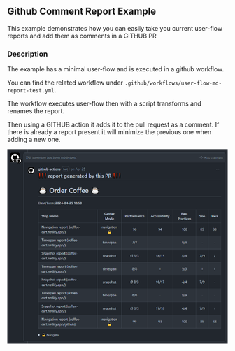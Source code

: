 ## Github Comment Report Example

This example demonstrates how you can easily take you current user-flow reports and add them as comments in a GITHUB PR

### Description

The example has a minimal user-flow and is executed in a github workflow. 

You can find the related workflow under `.github/workflows/user-flow-md-report-test.yml`.

The workflow executes user-flow then with a script transforms and renames the report. 

Then using a GITHUB action it adds it to the pull request as a comment. If there is already a report present it will minimize the previous one when adding a new one.

![github-report-comment](assets/github-report-comment.png)
